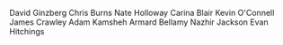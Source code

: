 David Ginzberg
Chris Burns
Nate Holloway
Carina Blair
Kevin O'Connell
James Crawley
Adam Kamsheh
Armard Bellamy
Nazhir Jackson
Evan Hitchings
